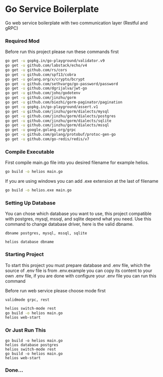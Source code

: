 # Go Service Boilerplate

Go web service boilerplate with two communication layer (Restful and gRPC)



### Required Mod

Before run this project please run these commands first

```bash
go get -u gopkg.in/go-playground/validator.v9
go get -u github.com/labstack/echo/v4
go get -u github.com/rs/cors
go get -u github.com/spf13/cobra
go get -u golang.org/x/crypto/bcrypt
go get -u github.com/sethvargo/go-password/password
go get -u github.com/dgrijalva/jwt-go
go get -u github.com/joho/godotenv
go get -u github.com/jinzhu/gorm
go get -u github.com/biezhi/gorm-paginator/pagination
go get -u gopkg.in/go-playground/assert.v1
go get -u github.com/jinzhu/gorm/dialects/mysql
go get -u github.com/jinzhu/gorm/dialects/postgres
go get -u github.com/jinzhu/gorm/dialects/sqlite
go get -u github.com/jinzhu/gorm/dialects/mssql
go get -u google.golang.org/grpc
go get -u github.com/golang/protobuf/protoc-gen-go
go get -u github.com/go-redis/redis/v7
```



### Compile Executable

First compile main.go file into you desired filename for example helios.

```bash
go build -o helios main.go
```

If you are using windows you can add .exe extension at the last of filename

```bash
go build -o helios.exe main.go
```



### Setting Up Database

You can chose which database you want to use, this project compatible with postgres, mysql, mssql, and sqlite depend what you need. Use this command to change database driver, here is the valid dbname.

`dbname postgres, mysql, mssql, sqlite`

```
helios database dbname
```



### Starting Project

To start this project you must prepare database and .env file, which the source of .env file is from .env.example you can copy its content to your own .env file, if you are done with configure your .env file you can run this command

Before run web service please choose mode first

`validmode grpc, rest`

```bash
helios switch-mode rest
go build -o helios main.go
helios web-start
```



### Or Just Run This

```
go build -o helios main.go
helios database postgres
helios switch-mode rest
go build -o helios main.go
helios web-start
```



### Done...